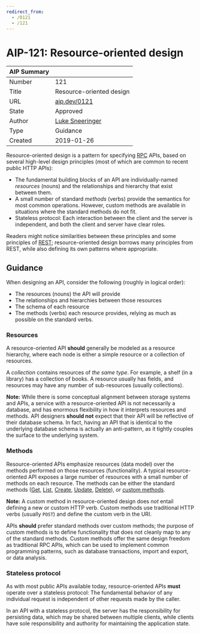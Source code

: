 ```yaml
---
redirect_from:
  - /0121
  - /121
---
```


# AIP-121: Resource-oriented design

| AIP Summary | []()                                                |
| ----------- | --------------------------------------------------- |
| Number      | 121                                                 |
| Title       | Resource-oriented design                            |
| URL         | [aip.dev/0121](/0121)                               |
| State       | Approved                                            |
| Author      | [Luke Sneeringer](mailto:lukesneeringer@google.com) |
| Type        | Guidance                                            |
| Created     | 2019-01-26                                          |

Resource-oriented design is a pattern for specifying [RPC][] APIs, based on
several high-level design principles (most of which are common to recent public
HTTP APIs):

- The fundamental building blocks of an API are individually-named _resources_
  (nouns) and the relationships and hierarchy that exist between them.
- A small number of standard _methods_ (verbs) provide the semantics for most
  common operations. However, custom methods are available in situations where
  the standard methods do not fit.
- Stateless protocol: Each interaction between the client and the server is
  independent, and both the client and server have clear roles.

Readers might notice similarities between these principles and some principles
of [REST][]; resource-oriented design borrows many principles from REST, while
also defining its own patterns where appropriate.

## Guidance

When designing an API, consider the following (roughly in logical order):

- The resources (nouns) the API will provide
- The relationships and hierarchies between those resources
- The schema of each resource
- The methods (verbs) each resource provides, relying as much as possible on
  the standard verbs.

### Resources

A resource-oriented API **should** generally be modeled as a resource
hierarchy, where each node is either a simple resource or a collection of
resources.

A _collection_ contains resources of _the same type_. For example, a shelf (in
a library) has a collection of books. A resource usually has fields, and
resources may have any number of sub-resources (usually collections).

**Note:** While there is some conceptual alignment between storage systems and
APIs, a service with a resource-oriented API is not necessarily a database, and
has enormous flexibility in how it interprets resources and methods. API
designers **should not** expect that their API will be reflective of their
database schema. In fact, having an API that is identical to the underlying
database schema is actually an anti-pattern, as it tightly couples the surface
to the underlying system.

### Methods

Resource-oriented APIs emphasize resources (data model) over the methods
performed on those resources (functionality). A typical resource-oriented API
exposes a large number of resources with a small number of methods on each
resource. The methods can be either the standard methods ([Get][], [List][],
[Create][], [Update][], [Delete][]), or [custom methods][].

**Note:** A custom method in resource-oriented design does _not_ entail
defining a new or custom HTTP verb. Custom methods use traditional HTTP verbs
(usually `POST`) and define the custom verb in the URI.

APIs **should** prefer standard methods over custom methods; the purpose of
custom methods is to define functionality that does not cleanly map to any of
the standard methods. Custom methods offer the same design freedom as
traditional RPC APIs, which can be used to implement common programming
patterns, such as database transactions, import and export, or data analysis.

### Stateless protocol

As with most public APIs available today, resource-oriented APIs **must**
operate over a stateless protocol: The fundamental behavior of any individual
request is independent of other requests made by the caller.

In an API with a stateless protocol, the server has the responsibility for
persisting data, which may be shared between multiple clients, while clients
have sole responsibility and authority for maintaining the application state.

[rest]: https://en.wikipedia.org/wiki/Representational_state_transfer
[rpc]: https://en.wikipedia.org/wiki/Remote_procedure_call
[get]: https://goto.google.com/aip/0131.md
[list]: https://goto.google.com/aip/0132.md
[create]: https://goto.google.com/aip/0133.md
[update]: https://goto.google.com/aip/0134.md
[delete]: https://goto.google.com/aip/0135.md
[custom methods]: https://goto.google.com/aip/0136.md
